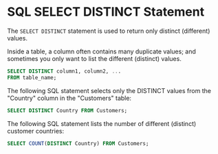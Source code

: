 # SQL SELECT DISTINCT Statement

The `SELECT DISTINCT` statement is used to return only distinct (different) values.

Inside a table, a column often contains many duplicate values; and sometimes you only want to list the different (distinct) values.

```sql
SELECT DISTINCT column1, column2, ...
FROM table_name;
```

The following SQL statement selects only the DISTINCT values from the "Country" column in the "Customers" table:

```sql
SELECT DISTINCT Country FROM Customers;
```

The following SQL statement lists the number of different (distinct) customer countries:

```sql
SELECT COUNT(DISTINCT Country) FROM Customers;
```
